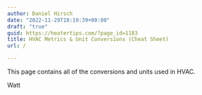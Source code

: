 ```yaml
---
author: Daniel Hirsch
date: "2022-11-29T18:19:39+00:00"
draft: "true"
guid: https://heatertips.com/?page_id=1183
title: HVAC Metrics & Unit Conversions (Cheat Sheet)
url: /

---
```

This page contains all of the conversions and units used in HVAC.

Watt
